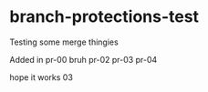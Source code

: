 # branch-protections-test
Testing some merge thingies


Added in pr-00
bruh
pr-02
pr-03
pr-04

hope it works 03
